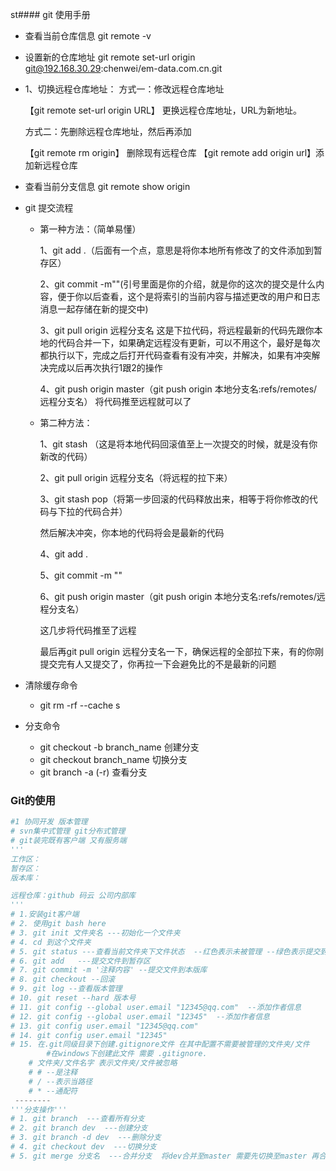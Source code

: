 st#### git 使用手册

* 查看当前仓库信息  git remote -v

* 设置新的仓库地址 git remote set-url origin git@192.168.30.29:chenwei/em-data.com.cn.git

* 1、切换远程仓库地址：
  方式一：修改远程仓库地址

  【git remote set-url origin URL】 更换远程仓库地址，URL为新地址。

  方式二：先删除远程仓库地址，然后再添加

  【git remote rm origin】 删除现有远程仓库
  【git remote add origin url】添加新远程仓库

* 查看当前分支信息  git remote show origin

* git 提交流程

  * 第一种方法：（简单易懂）

    1、git add .（后面有一个点，意思是将你本地所有修改了的文件添加到暂存区）

    2、git commit -m""(引号里面是你的介绍，就是你的这次的提交是什么内容，便于你以后查看，这个是将索引的当前内容与描述更改的用户和日志消息一起存储在新的提交中)

    3、git pull origin 远程分支名  这是下拉代码，将远程最新的代码先跟你本地的代码合并一下，如果确定远程没有更新，可以不用这个，最好是每次都执行以下，完成之后打开代码查看有没有冲突，并解决，如果有冲突解决完成以后再次执行1跟2的操作

    4、git push origin master（git push origin 本地分支名:refs/remotes/远程分支名） 将代码推至远程就可以了

  * 第二种方法：

    1、git stash （这是将本地代码回滚值至上一次提交的时候，就是没有你新改的代码）

    2、git pull origin 远程分支名（将远程的拉下来）

    3、git stash pop（将第一步回滚的代码释放出来，相等于将你修改的代码与下拉的代码合并）

    然后解决冲突，你本地的代码将会是最新的代码

    4、git add .

    5、git commit -m ""

    6、git push origin master（git push origin 本地分支名:refs/remotes/远程分支名）

    这几步将代码推至了远程

    最后再git pull origin 远程分支名一下，确保远程的全部拉下来，有的你刚提交完有人又提交了，你再拉一下会避免比的不是最新的问题 

* 清除缓存命令
  * git rm -rf --cache s

* 分支命令
  * git checkout -b branch_name  创建分支
  * git checkout branch_name  切换分支
  * git branch -a (-r) 查看分支


### Git的使用

```python
#1 协同开发 版本管理
# svn集中式管理 git分布式管理
# git装完既有客户端 又有服务端
'''
工作区：
暂存区：
版本库：

远程仓库：github 码云 公司内部库
'''
# 1.安装git客户端
# 2. 使用git bash here
# 3. git init 文件夹名 ---初始化一个文件夹
# 4. cd 到这个文件夹
# 5. git status ---查看当前文件夹下文件状态  --红色表示未被管理 --绿色表示提交到暂存区
# 6. git add   ---提交文件到暂存区
# 7. git commit -m '注释内容' --提交文件到本版库
# 8. git checkout --回滚
# 9. git log --查看版本管理
# 10. git reset --hard 版本号
# 11. git config --global user.email "12345@qq.com"  --添加作者信息
# 12. git config --global user.email "12345"  --添加作者信息
# 13. git config user.email "12345@qq.com"
# 14. git config user.email "12345"
# 15. 在.git同级目录下创建.gitignore文件 在其中配置不需要被管理的文件夹/文件
		#在windows下创建此文件 需要 .gitignore.
	# 文件夹/文件名字 表示文件夹/文件被忽略
    # # --是注释 
    # / --表示当路径
    # * --通配符
 --------
'''分支操作'''
# 1. git branch  ---查看所有分支
# 2. git branch dev  ---创建分支
# 3. git branch -d dev  ---删除分支
# 4. git checkout dev  ---切换分支
# 5. git merge 分支名  ---合并分支  将dev合并至master 需要先切换至master 再合并

```
